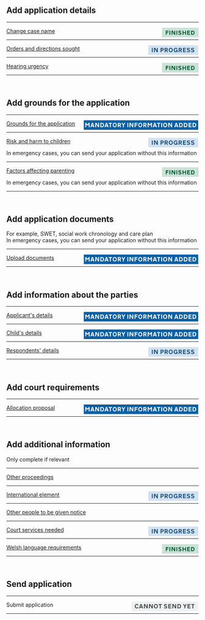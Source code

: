 <div class='width-50'>

<br/>

## Add application details

<hr class='govuk-!-margin-top-3 govuk-!-margin-bottom-2'/>

<a href='/case/PUBLICLAW/CARE_SUPERVISION_EPO/${[CASE_REFERENCE]}/trigger/changeCaseName'>Change case name</a><img align='right' height='25px' src='https://raw.githubusercontent.com/hmcts/fpl-ccd-configuration/master/resources/finished.png' title='Finished'/>

<hr class='govuk-!-margin-top-3 govuk-!-margin-bottom-2'/>

<a href='/case/PUBLICLAW/CARE_SUPERVISION_EPO/${[CASE_REFERENCE]}/trigger/ordersNeeded'>Orders and directions sought</a><img align='right' height='25px' src='https://raw.githubusercontent.com/hmcts/fpl-ccd-configuration/master/resources/in-progress.png' title='In progress'/>

<hr class='govuk-!-margin-top-3 govuk-!-margin-bottom-2'/>

<a href='/case/PUBLICLAW/CARE_SUPERVISION_EPO/${[CASE_REFERENCE]}/trigger/hearingNeeded'>Hearing urgency</a><img align='right' height='25px' src='https://raw.githubusercontent.com/hmcts/fpl-ccd-configuration/master/resources/finished.png' title='Finished'/>

<hr class='govuk-!-margin-top-3 govuk-!-margin-bottom-2'/>

<br/>

## Add grounds for the application

<hr class='govuk-!-margin-top-3 govuk-!-margin-bottom-2'/>

<a href='/case/PUBLICLAW/CARE_SUPERVISION_EPO/${[CASE_REFERENCE]}/trigger/enterGrounds'>Grounds for the application</a><img align='right' height='25px' src='https://raw.githubusercontent.com/hmcts/fpl-ccd-configuration/master/resources/information-added.png' title='Information added'/>

<hr class='govuk-!-margin-top-3 govuk-!-margin-bottom-2'/>

<a href='/case/PUBLICLAW/CARE_SUPERVISION_EPO/${[CASE_REFERENCE]}/trigger/enterRiskHarm'>Risk and harm to children</a><img align='right' height='25px' src='https://raw.githubusercontent.com/hmcts/fpl-ccd-configuration/master/resources/in-progress.png' title='In progress'/>

<span class='govuk-hint govuk-!-font-size-14'>In emergency cases, you can send your application without this information</span>

<hr class='govuk-!-margin-top-3 govuk-!-margin-bottom-2'/>

<a href='/case/PUBLICLAW/CARE_SUPERVISION_EPO/${[CASE_REFERENCE]}/trigger/enterParentingFactors'>Factors affecting parenting</a><img align='right' height='25px' src='https://raw.githubusercontent.com/hmcts/fpl-ccd-configuration/master/resources/finished.png' title='Finished'/>

<span class='govuk-hint govuk-!-font-size-14'>In emergency cases, you can send your application without this information</span>

<hr class='govuk-!-margin-top-3 govuk-!-margin-bottom-2'/>

<br/>

## Add application documents

<span class='govuk-hint govuk-!-font-size-14'>For example, SWET, social work chronology and care plan<br> In emergency cases, you can send your application without this information </span>

<hr class='govuk-!-margin-top-3 govuk-!-margin-bottom-2'/>

<a href='/case/PUBLICLAW/CARE_SUPERVISION_EPO/${[CASE_REFERENCE]}/trigger/uploadDocuments'>Upload documents</a><img align='right' height='25px' src='https://raw.githubusercontent.com/hmcts/fpl-ccd-configuration/master/resources/information-added.png' title='Information added'/>

<hr class='govuk-!-margin-top-3 govuk-!-margin-bottom-2'/>

<br/>

## Add information about the parties

<hr class='govuk-!-margin-top-3 govuk-!-margin-bottom-2'/>

<a href='/case/PUBLICLAW/CARE_SUPERVISION_EPO/${[CASE_REFERENCE]}/trigger/enterLocalAuthority'>Applicant's details</a><img align='right' height='25px' src='https://raw.githubusercontent.com/hmcts/fpl-ccd-configuration/master/resources/information-added.png' title='Information added'/>

<hr class='govuk-!-margin-top-3 govuk-!-margin-bottom-2'/>

<a href='/case/PUBLICLAW/CARE_SUPERVISION_EPO/${[CASE_REFERENCE]}/trigger/enterChildren'>Child's details</a><img align='right' height='25px' src='https://raw.githubusercontent.com/hmcts/fpl-ccd-configuration/master/resources/information-added.png' title='Information added'/>

<hr class='govuk-!-margin-top-3 govuk-!-margin-bottom-2'/>

<a href='/case/PUBLICLAW/CARE_SUPERVISION_EPO/${[CASE_REFERENCE]}/trigger/enterRespondents'>Respondents' details</a><img align='right' height='25px' src='https://raw.githubusercontent.com/hmcts/fpl-ccd-configuration/master/resources/in-progress.png' title='In progress'/>

<hr class='govuk-!-margin-top-3 govuk-!-margin-bottom-2'/>

<br/>

## Add court requirements

<hr class='govuk-!-margin-top-3 govuk-!-margin-bottom-2'/>

<a href='/case/PUBLICLAW/CARE_SUPERVISION_EPO/${[CASE_REFERENCE]}/trigger/otherProposal'>Allocation proposal</a><img align='right' height='25px' src='https://raw.githubusercontent.com/hmcts/fpl-ccd-configuration/master/resources/information-added.png' title='Information added'/>

<hr class='govuk-!-margin-top-3 govuk-!-margin-bottom-2'/>

<br/>

## Add additional information

<div class='panel panel-border-wide govuk-!-font-size-16'>Only complete if relevant</div>

<hr class='govuk-!-margin-top-3 govuk-!-margin-bottom-2'/>

<a href='/case/PUBLICLAW/CARE_SUPERVISION_EPO/${[CASE_REFERENCE]}/trigger/otherProceedings'>Other proceedings</a>

<hr class='govuk-!-margin-top-3 govuk-!-margin-bottom-2'/>

<a href='/case/PUBLICLAW/CARE_SUPERVISION_EPO/${[CASE_REFERENCE]}/trigger/enterInternationalElement'>International element</a><img align='right' height='25px' src='https://raw.githubusercontent.com/hmcts/fpl-ccd-configuration/master/resources/in-progress.png' title='In progress'/>

<hr class='govuk-!-margin-top-3 govuk-!-margin-bottom-2'/>

<a href='/case/PUBLICLAW/CARE_SUPERVISION_EPO/${[CASE_REFERENCE]}/trigger/enterOthers'>Other people to be given notice</a>

<hr class='govuk-!-margin-top-3 govuk-!-margin-bottom-2'/>

<a href='/case/PUBLICLAW/CARE_SUPERVISION_EPO/${[CASE_REFERENCE]}/trigger/attendingHearing'>Court services needed</a><img align='right' height='25px' src='https://raw.githubusercontent.com/hmcts/fpl-ccd-configuration/master/resources/in-progress.png' title='In progress'/>

<hr class='govuk-!-margin-top-3 govuk-!-margin-bottom-2'/>

<a href='/case/PUBLICLAW/CARE_SUPERVISION_EPO/${[CASE_REFERENCE]}/trigger/languageSelection'>Welsh language requirements</a><img align='right' height='25px' src='https://raw.githubusercontent.com/hmcts/fpl-ccd-configuration/master/resources/finished.png' title='Finished'/>

<hr class='govuk-!-margin-top-3 govuk-!-margin-bottom-2'/>

<br/>

## Send application

<hr class='govuk-!-margin-top-3 govuk-!-margin-bottom-2'/>

<a>Submit application</a><img align='right' height='25px' src='https://raw.githubusercontent.com/hmcts/fpl-ccd-configuration/master/resources/cannot-send-yet.png' title='Cannot send yet'/>

<hr class='govuk-!-margin-top-3 govuk-!-margin-bottom-2'/>

</div>
